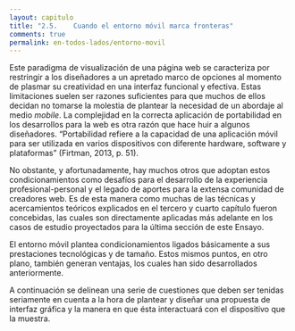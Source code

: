 ```yaml
---
layout: capitulo
title: "2.5.	Cuando el entorno móvil marca fronteras"
comments: true
permalink: en-todos-lados/entorno-movil
---
```


Este paradigma de visualización de una página web se caracteriza por restringir a los diseñadores a un apretado marco de opciones al momento de plasmar su creatividad en una interfaz funcional y efectiva. Estas limitaciones suelen ser razones suficientes para que muchos de ellos decidan no tomarse la molestia de plantear la necesidad de un abordaje al medio _mobile_. La complejidad en la correcta aplicación de portabilidad en los desarrollos para la web es otra razón que hace huir a algunos diseñadores. “Portabilidad refiere a la capacidad de una aplicación móvil para ser utilizada en varios dispositivos con diferente hardware, software y plataformas” (Firtman, 2013, p. 51).

No obstante, y afortunadamente, hay muchos otros que adoptan estos condicionamientos como desafíos para el desarrollo de la experiencia profesional-personal y el legado de aportes para la extensa comunidad de creadores web. Es de esta manera como muchas de las técnicas y acercamientos teóricos explicados en el tercero y cuarto capítulo fueron concebidas, las cuales son directamente aplicadas más adelante en los casos de estudio proyectados para la última sección de este Ensayo.

El entorno móvil plantea condicionamientos ligados básicamente a sus prestaciones tecnológicas y de tamaño. Estos mismos puntos, en otro plano, también generan ventajas, los cuales han sido desarrollados anteriormente.

A continuación se delinean una serie de cuestiones que deben ser tenidas seriamente en cuenta a la hora de plantear y diseñar una propuesta de interfaz gráfica y la manera en que ésta interactuará con el dispositivo que la muestra.
